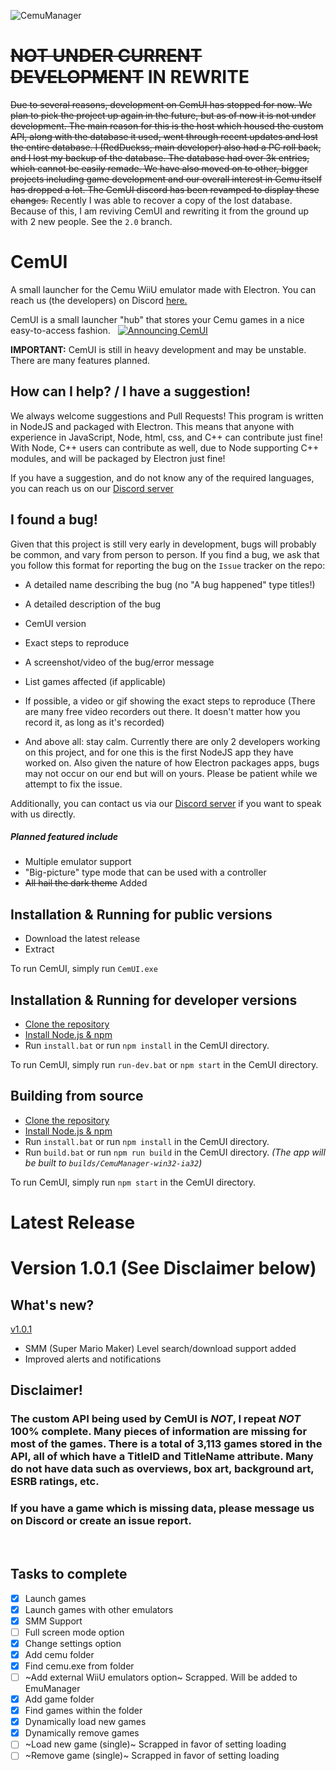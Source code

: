 ![CemuManager](http://i.imgur.com/xoo1hvx.png)

# ~~NOT UNDER CURRENT DEVELOPMENT~~ IN REWRITE
~~Due to several reasons, development on CemUI has stopped for now. We plan to pick the project up again in the future, but as of now it is not under development. The main reason for this is the host which housed the custom API, along with the database it used, went through recent updates and lost the entire database. I (RedDuckss, main developer) also had a PC roll back, and I lost my backup of the database. The database had over 3k entries, which cannot be easily remade. We have also moved on to other, bigger projects including game development and our overall interest in Cemu itself has dropped a lot. The CemUI discord has been revamped to display these changes.~~ Recently I was able to recover a copy of the lost database. Because of this, I am reviving CemUI and rewriting it from the ground up with 2 new people. See the `2.0` branch.


# CemUI
A small launcher for the Cemu WiiU emulator made with Electron.
You can reach us (the developers) on Discord [here.][1]

CemUI is a small launcher "hub" that stores your Cemu games in a nice easy-to-access fashion.
 
[![Announcing CemUI](https://img.youtube.com/vi/ulQVvROdeVo/0.jpg)](https://www.youtube.com/watch?v=ulQVvROdeVo)
 
**IMPORTANT:** CemUI is still in heavy development and may be unstable. There are many features planned.

## How can I help? / I have a suggestion!
We always welcome suggestions and Pull Requests! This program is written in NodeJS and packaged with Electron. This means that anyone with experience in JavaScript, Node, html, css, and C++ can contribute just fine! With Node, C++ users can contribute as well, due to Node supporting C++ modules, and will be packaged by Electron just fine!

If you have a suggestion, and do not know any of the required languages, you can reach us on our [Discord server][1]

## I found a bug!
Given that this project is still very early in development, bugs will probably be common, and vary from person to person. If you find a bug, we ask that you follow this format for reporting the bug on the `Issue` tracker on the repo:
- A detailed name describing the bug (no "A bug happened" type titles!)
- A detailed description of the bug

- CemUI version
- Exact steps to reproduce
- A screenshot/video of the bug/error message
- List games affected (if applicable)
- If possible, a video or gif showing the exact steps to reproduce (There are many free video recorders out there. It doesn't matter how you record it, as long as it's recorded)
- And above all: stay calm. Currently there are only 2 developers working on this project, and for one this is the first NodeJS app they have worked on. Also given the nature of how Electron packages apps, bugs may not occur on our end but will on yours. Please be patient while we attempt to fix the issue.

Additionally, you can contact us via our [Discord server][1] if you want to speak with us directly.

##### Planned featured include
- Multiple emulator support
- "Big-picture" type mode that can be used with a controller
- ~~All hail the dark theme~~ Added
 
## Installation & Running for public versions
- Download the latest release
- Extract

To run CemUI, simply run `CemUI.exe`
 
## Installation & Running for developer versions
* [Clone the repository](https://help.github.com/articles/cloning-a-repository)
* [Install Node.js & npm](https://docs.npmjs.com/getting-started/installing-node)
* Run `install.bat` or run `npm install` in the CemUI directory.

To run CemUI, simply run `run-dev.bat` or `npm start` in the CemUI directory.

## Building from source
* [Clone the repository](https://help.github.com/articles/cloning-a-repository)
* [Install Node.js & npm](https://docs.npmjs.com/getting-started/installing-node)
* Run `install.bat` or run `npm install` in the CemUI directory.
* Run `build.bat` or run `npm run build` in the CemUI directory. _(The app will be built to `builds/CemuManager-win32-ia32`)_


To run CemUI, simply run `npm start` in the CemUI directory.

# Latest Release

# Version 1.0.1 (**See Disclaimer below**)

## What's new?

[v1.0.1](https://github.com/RedDuckss/CemUI/releases/tag/v1.0.1)

- SMM (Super Mario Maker) Level search/download support added
- Improved alerts and notifications

## Disclaimer!
### The custom API being used by CemUI is _NOT_, I repeat _NOT_ 100% complete. Many pieces of information are missing for most of the games. There is a total of 3,113 games stored in the API, all of which have a TitleID and TitleName attribute. Many do not have data such as overviews, box art, background art, ESRB ratings, etc.

### If you have a game which is missing data, please message us on Discord or create an issue report.
 

## Tasks to complete

- [x] Launch games
- [x] Launch games with other emulators
- [x] SMM Support
- [ ] Full screen mode option
- [x] Change settings option
- [x] Add cemu folder
- [x] Find cemu.exe from folder
- [ ] ~Add external WiiU emulators option~  Scrapped. Will be added to EmuManager
- [x] Add game folder
- [x] Find games within the folder
- [x] Dynamically load new games
- [x] Dynamically remove games
- [ ] ~Load new game (single)~ Scrapped in favor of setting loading
- [ ] ~Remove game (single)~ Scrapped in favor of setting loading

[1]: https://discord.gg/EKn8HnW

